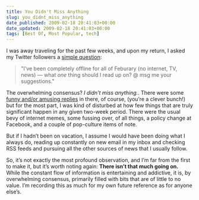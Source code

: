 ```yaml
---
title: You Didn't Miss Anything
slug: you_didnt_miss_anything
date_published: 2009-02-18 20:41:03+00:00
date_updated: 2009-02-18 20:41:03+00:00
tags: [Best Of, Most Popular, tech]
---
```

I was away traveling for the past few weeks, and upon my return, I asked my Twitter followers a [simple question](http://twitter.com/anildash/status/1216442267):

> "I’ve been completely offline for all of Feburary (no internet, TV, news) — what *one* thing should I read up on? @ msg me your suggestions."

The overwhelming consensus? *I didn’t miss anything.*. There were some [funny and/or amusing replies](http://search.twitter.com/search?max_id=1223876842&amp;page=1&amp;q=anildash) in there, of course, (you’re a clever bunch!) but for the most part, I was kind of disturbed at how few things that are truly significant happen in any given two-week period. There were the usual bevy of internet memes, some fussing over, of all things, a policy change at Facebook, and a couple of pop-culture items of note.

But if I hadn’t been on vacation, I assume I would have been doing what I always do, reading up constantly on new email in my inbox and checking RSS feeds and pursuing all the other sources of news that I usually follow.

So, it’s not exactly the most profound observation, and I’m far from the first to make it, but it’s worth noting again: **There isn’t that much going on.** While the constant flow of information is entertaining and addictive, it is, by overwhelming consensus, primarily filled with bits that are of little to no value. I’m recording this as much for my own future reference as for anyone else’s.
